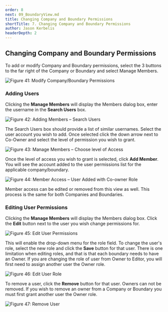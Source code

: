 ```yaml
---
order: 8
next: 09_BoundaryView.md
title: Changing Company and Boundary Permissions
shortTitle: 7. Changing Company and Boundary Permissions
author: Jason Kerbelis
headerDepth: 2
---
```


## Changing Company and Boundary Permissions

To add or modify Company and Boundary permissions, select the 3 buttons to the far right of the Company or Boundary and select Manage Members.

![Figure 41: Modify Company/Boundary Permissions](./assets/admin-guide/ModifyCompanyPermissions.png "Figure 41: Modify Company/Boundary Permissions")

### Adding Users

Clicking the **Manage Members** will display the Members dialog box, enter the username in the **Search Users** box.

![Figure 42: Adding Members – Search Users](./assets/admin-guide/ModifyCompanyPermissions2.png "Figure 42: Adding Members – Search Users")

The Search Users box should provide a list of similar usernames. Select the user account you wish to add. Once selected click the down arrow next to Co-Owner and select the level of permission you wish to grant.

![Figure 43: Manage Members – Choose level of Access](./assets/admin-guide/ModifyCompanyPermissions3.png "Figure 43: Manage Members – Choose level of Access")

Once the level of access you wish to grant is selected, click **Add Member**. You will see the account added to the user permissions list for the applicable company/boundary.

![Figure 44:  Member Access – User Added with Co-owner Role](./assets/admin-guide/ModifyCompanyPermissions4.png "Figure 44:  Member Access – User Added with Co-owner Role")

Member access can be edited or removed from this view as well. This process is the same for both Companies and Boundaries.

### Editing User Permissions

Clicking the **Manage Members** will display the Members dialog box. Click the **Edit** button next to the user you wish change permissions for.

![Figure 45: Edit User Permissions](./assets/admin-guide/EditUserPermissions.png "Figure 45: Edit User Permissions")

This will enable the drop-down menu for the role field. To change the user's role, select the new role and click the **Save** button for that user. There is one limitation when editing roles, and that is that each boundary needs to have an Owner. If you are changing the role of user from Owner to Editor, you will first need to assign another user the Owner role.

![Figure 46: Edit User Role](./assets/admin-guide/EditUserPermissions2.png "Figure 46: Edit User Role")

To remove a user, click the **Remove** button for that user. Owners can not be removed. If you wish to remove an owner from a Company or Boundary you must first grant another user the Owner role.

![Figure 47: Remove User](./assets/admin-guide/RemoveUser.png "Figure 47: Remove User")
